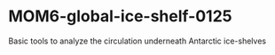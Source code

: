 # MOM6-global-ice-shelf-0125
Basic tools to analyze the circulation underneath Antarctic ice-shelves
